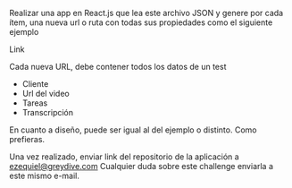Realizar una app en React.js que lea este archivo JSON y genere por cada ítem, una nueva url o ruta con todas sus propiedades como el siguiente ejemplo

Link

Cada nueva URL, debe contener todos los datos de un test

- Cliente
- Url del video
- Tareas
- Transcripción

En cuanto a diseño, puede ser igual al del ejemplo o distinto. Como prefieras.

Una vez realizado, enviar link del repositorio de la aplicación a ezequiel@greydive.com
Cualquier duda sobre este challenge enviarla a este mismo e-mail.
